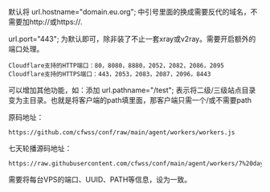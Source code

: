 
默认将 url.hostname="domain.eu.org"; 中引号里面的换成需要反代的域名，不需要加http://或https://.


url.port="443"; 为默认即可，除非装了不止一套xray或v2ray。需要开启额外的端口处理。


    Cloudflare支持的HTTP端口：80，8080，8880，2052，2082，2086，2095
    Cloudflare支持的HTTPS端口：443，2053，2083，2087，2096，8443


可以增加其他功能，如：添加        url.pathname="/test"; 
表示将二级/三级站点目录变为主目录。也就是将客户端的path填里面，那客户端只需一个/或不需要path


原码地址：

    https://github.com/cfwss/conf/raw/main/agent/workers/workers.js



七天轮播源码地址：

    https://raw.githubusercontent.com/cfwss/conf/main/agent/workers/7%20days.js

需要将每台VPS的端口、UUID、PATH等信息，设为一致。

